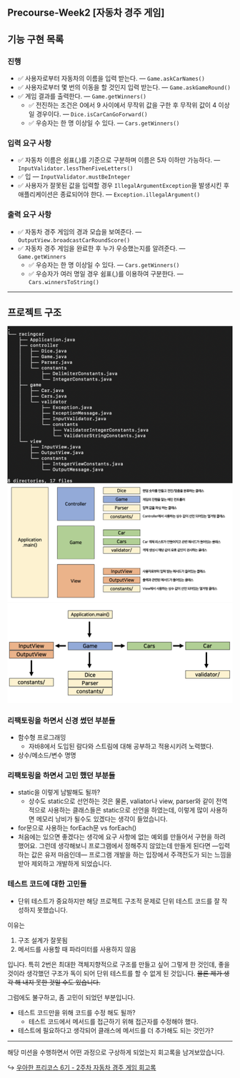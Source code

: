 ## Precourse-Week️2 [자동차 경주 게임️]

## 기능 구현 목록

### 진행
- ✅ 사용자로부터 자동차의 이름을 입력 받는다. — ```Game.askCarNames()```
- ✅ 사용자로부터 몇 번의 이동을 할 것인지 입력 받는다. — ```Game.askGameRound()```
- ✅ 게임 결과를 출력한다. — ```Game.getWinners()```
    - ✅ 전진하는 조건은 0에서 9 사이에서 무작위 값을 구한 후 무작위 값이 4 이상일 경우이다. — ```Dice.isCarCanGoForward()```
    - ✅ 우승자는 한 명 이상일 수 있다. — ```Cars.getWinners()```

### 입력 요구 사항
- ✅ 자동차 이름은 쉼표(,)를 기준으로 구분하며 이름은 5자 이하만 가능하다.
  — ```InputValidator.lessThenFiveLetters()```
- ✅ 입
  — ```InputValidator.mustBeInteger```
- ✅ 사용자가 잘못된 값을 입력할 경우 ```IllegalArgumentException```을 발생시킨 후 애플리케이션은 종료되어야 한다.
  — ```Exception.illegalArgument()```

### 출력 요구 사항
- ✅ 자동차 경주 게임의 경과 모습을 보여준다. — ```OutputView.broadcastCarRoundScore()```
- ✅ 자동차 경주 게임을 완료한 후 누가 우승했는지를 알려준다. — ```Game.getWinners```
    - ✅ 우승자는 한 명 이상일 수 있다. — ```Cars.getWinners()```
    - ✅ 우승자가 여러 명일 경우 쉼표(,)를 이용하여 구분한다. — ```Cars.winnersToString()```
  
---
## 프로젝트 구조
![프로젝트_tree_구조](./imgs/프로젝트_구조_tree.png)
![클래스별_프로젝트_구조](./imgs/프로젝트_구조_클래스별.png)
![단순화한_UML_프로젝트_구조](./imgs/프로젝트_구조_단순화_UML.png)

### 리팩토링을 하면서 신경 썼던 부분들
- 함수형 프로그래밍
  - 자바8에서 도입된 람다와 스트림에 대해 공부하고 적용시키려 노력했다.
- 상수/메소드/변수 명명

### 리팩토링을 하면서 고민 했던 부분들
- static을 이렇게 남발해도 될까?
  - 상수도 static으로 선언하는 것은 물론, valiator나 view, parser와 같이 전역적으로 사용하는 클래스들은
    static으로 선언을 하였는데, 이렇게 많이 사용하면 메모리 낭비가 될수도 있겠다는 생각이 들었습니다.
- for문으로 사용하는 forEach문 vs forEach()
- 처음에는 있으면 좋겠다는 생각에 요구 사항에 없는 예외를 만들어서 구현을 하려 했어요.
  그런데 생각해보니 프로그램에서 정해주지 않았는데 만들게 된다면 —입력하는 값은 유저 마음인데— 
  프로그램 개발을 하는 입장에서 주객전도가 되는 느낌을 받아 제외하고 개발하게 되었습니다.

### 테스트 코드에 대한 고민들
- 단위 테스트가 중요하지만 해당 프로젝트 구조적 문제로 단위 테스트 코드를 잘 작성하지 못했습니다.

이유는
1. 구조 설계가 잘못됨
2. 메서드를 사용할 때 파라미터를 사용하지 않음

입니다. 특히 2번은 최대한 객체지향적으로 구조를 만들고 싶어 그렇게 한 것인데, 좋을 것이라 생각했던 구조가 독이 되어 단위 테스트를 할 수 없게 된 것입니다. 
~~물론 제가 생각 해 내지 못한 것일 수도 있습니다.~~

그럼에도 불구하고, 좀 고민이 되었던 부분입니다.
- 테스트 코드만을 위해 코드를 수정 해도 될까?
  - 테스트 코드에서 메서드를 접근하기 위해 접근자를 수정해야 했다.
- 테스트에 필요하다고 생각되어 클래스에 메서드를 더 추가해도 되는 것인가?

---
해당 미션을 수행하면서 어떤 과정으로 구상하게 되었는지 회고록을 남겨보았습니다.

↪ [우아한 프리코스 6기 - 2주차 자동차 경주 게임 회고록](https://velog.io/@yeseul/%EC%9A%B0%EC%95%84%ED%95%9C-%ED%94%84%EB%A6%AC%EC%BD%94%EC%8A%A4-6%EA%B8%B0-2%EC%A3%BC%EC%B0%A8-%EC%9E%90%EB%8F%99%EC%B0%A8-%EA%B2%BD%EC%A3%BC-%EA%B2%8C%EC%9E%84-%ED%9A%8C%EA%B3%A0%EB%A1%9D)